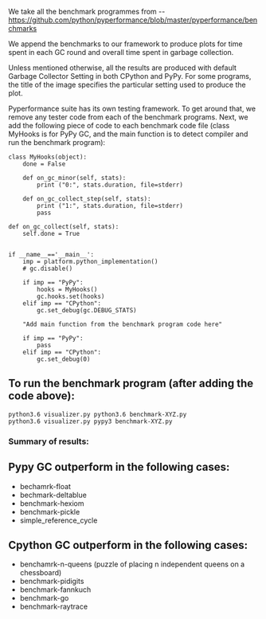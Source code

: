 We take all the benchmark programmes from -- 
https://github.com/python/pyperformance/blob/master/pyperformance/benchmarks

We append the benchmarks to our framework to produce plots for time spent in each GC round and 
overall time spent in garbage collection.

Unless mentioned otherwise, all the results are produced with default Garbage Collector Setting in both CPython and PyPy.
For some programs, the title of the image specifies the particular setting used to produce the plot.

Pyperformance suite has its own testing framework. To get around that, we remove any tester code from each of the benchmark programs. Next, we add the following piece of code to each benchmark code file (class MyHooks is for PyPy GC, and the main function is to detect compiler and run the benchmark program):


    class MyHooks(object):
        done = False

        def on_gc_minor(self, stats):
            print ("0:", stats.duration, file=stderr)

        def on_gc_collect_step(self, stats):
            print ("1:", stats.duration, file=stderr)
            pass

    def on_gc_collect(self, stats):
        self.done = True


    if __name__=='__main__':
        imp = platform.python_implementation()
        # gc.disable()

        if imp == "PyPy":
            hooks = MyHooks()
            gc.hooks.set(hooks)
        elif imp == "CPython":
            gc.set_debug(gc.DEBUG_STATS)
    
        "Add main function from the benchmark program code here"
    
        if imp == "PyPy":
            pass    
        elif imp == "CPython":
            gc.set_debug(0)

## To run the benchmark program (after adding the code above):
    python3.6 visualizer.py python3.6 benchmark-XYZ.py
    python3.6 visualizer.py pypy3 benchmark-XYZ.py

### Summary of results:

## Pypy GC outperform in the following cases:
  * bechamrk-float
  * bechmark-deltablue
  * benchmark-hexiom
  * benchmark-pickle
  * simple_reference_cycle
## Cpython GC outperform in the following cases:
  * benchamrk-n-queens (puzzle of placing n independent queens on a chessboard)
  * benchmark-pidigits
  * benchmark-fannkuch
  * benchmark-go
  * benchmark-raytrace
 
